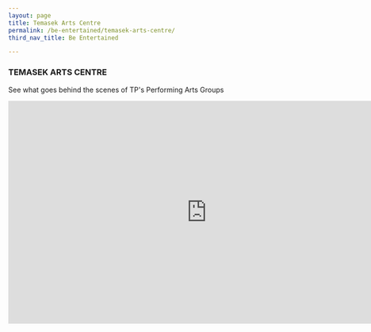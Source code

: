 ```yaml
---
layout: page
title: Temasek Arts Centre
permalink: /be-entertained/temasek-arts-centre/
third_nav_title: Be Entertained

---
```

### TEMASEK ARTS CENTRE ###
See what goes behind the scenes of TP's Performing Arts Groups
<div class="bp-youtube">
    <iframe width="800" height="450" style="display:block;margin-left:auto;margin-right:auto;" src="https://www.youtube.com/embed/p27P9kSYUDg" frameborder="0" allow="accelerometer; autoplay; encrypted-media; gyroscope; picture-in-picture" allowfullscreen></iframe>
</div>